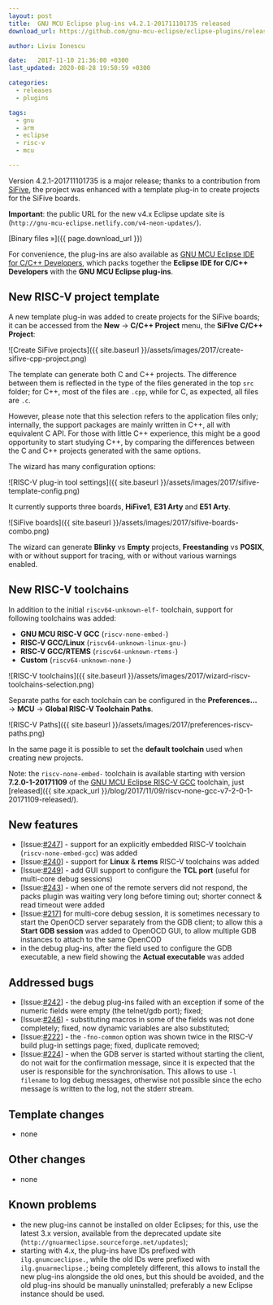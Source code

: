 ```yaml
---
layout: post
title:  GNU MCU Eclipse plug-ins v4.2.1-201711101735 released
download_url: https://github.com/gnu-mcu-eclipse/eclipse-plugins/releases/tag/v4.2.1-201711101735

author: Liviu Ionescu

date:   2017-11-10 21:36:00 +0300
last_updated: 2020-08-28 19:50:59 +0300

categories:
  - releases
  - plugins

tags:
  - gnu
  - arm
  - eclipse
  - risc-v
  - mcu

---
```


Version 4.2.1-201711101735 is a major release; thanks to a contribution from [SiFive](https://www.sifive.com), the project was enhanced with a template plug-in to create projects for the SiFive boards.

**Important**: the public URL for the new v4.x Eclipse update site is (`http://gnu-mcu-eclipse.netlify.com/v4-neon-updates/`).

[Binary files »]({{ page.download_url }})

For convenience, the plug-ins are also available as [GNU MCU Eclipse IDE for C/C++ Developers](https://github.com/gnu-mcu-eclipse/org.eclipse.epp.packages/releases), which packs together the **Eclipse IDE for C/C++ Developers** with the **GNU MCU Eclipse plug-ins**.


## New RISC-V project template

A new template plug-in was added to create projects for the SiFive boards; it can be accessed from the **New** → **C/C++ Project** menu, the **SiFIve C/C++ Project**:

![Create SiFive projects]({{ site.baseurl }}/assets/images/2017/create-sifive-cpp-project.png)

The template can generate both C and C++ projects. The difference between them is reflected in the type of the files generated in the top `src` folder; for C++, most of the files are `.cpp`, while for C, as expected, all files are `.c`.

However, please note that this selection refers to the application files only; internally, the support packages are mainly written in C++, all with equivalent C API. For those with little C++ experience, this might be a good opportunity to start studying C++, by comparing the differences between the C and C++ projects generated with the same options.

The wizard has many configuration options:

![RISC-V plug-in tool settings]({{ site.baseurl }}/assets/images/2017/sifive-template-config.png)

It currently supports three boards, **HiFive1**, **E31 Arty** and **E51 Arty**.

![SiFive boards]({{ site.baseurl }}/assets/images/2017/sifive-boards-combo.png)

The wizard can generate **Blinky** vs **Empty** projects, **Freestanding** vs **POSIX**, with or without support for tracing, with or without various warnings enabled.

## New RISC-V toolchains

In addition to the initial `riscv64-unknown-elf-` toolchain, support for following toolchains was added:

- **GNU MCU RISC-V GCC** (`riscv-none-embed-`)
- **RISC-V GCC/Linux** (`riscv64-unknown-linux-gnu-`)
- **RISC-V GCC/RTEMS** (`riscv64-unknown-rtems-`)
- **Custom** (`riscv64-unknown-none-`)

![RISC-V toolchains]({{ site.baseurl }}/assets/images/2017/wizard-riscv-toolchains-selection.png)

Separate paths for each toolchain can be configured in the **Preferences...** → **MCU** → **Global RISC-V Toolchain Paths**.

![RISC-V Paths]({{ site.baseurl }}/assets/images/2017/preferences-riscv-paths.png)

In the same page it is possible to set the **default toolchain** used when creating new projects.

Note: the `riscv-none-embed-` toolchain is available starting with version **7.2.0-1-20171109** of the [GNU MCU Eclipse RISC-V GCC](https://gnu-mcu-eclipse.github.io/toolchain/riscv/) toolchain, just [released]({{ site.xpack_url }}/blog/2017/11/09/riscv-none-gcc-v7-2-0-1-20171109-released/).

## New features

- [Issue:[#247](https://github.com/gnu-mcu-eclipse/eclipse-plugins/issues/247)] - support for an explicitly embedded RISC-V toolchain (`riscv-none-embed-gcc`) was added
- [Issue:[#240](https://github.com/gnu-mcu-eclipse/eclipse-plugins/issues/240)] - support for **Linux** & **rtems** RISC-V toolchains was added
- [Issue:[#249](https://github.com/gnu-mcu-eclipse/eclipse-plugins/issues/249)] - add GUI support to configure the **TCL port** (useful for multi-core debug sessions)
- [Issue:[#243](https://github.com/gnu-mcu-eclipse/eclipse-plugins/issues/243)] - when one of the remote servers did not respond, the packs plugin was waiting very long before timing out; shorter connect & read timeout were added
- [Issue:[#217](https://github.com/gnu-mcu-eclipse/eclipse-plugins/issues/217)] for multi-core debug session, it is sometimes necessary to start the OpenOCD server separately from the GDB client; to allow this a **Start GDB session** was added to OpenOCD GUI, to allow multiple GDB instances to attach to the same OpenCOD
- in the debug plug-ins, after the field used to configure the GDB executable, a new field showing the **Actual executable** was added

## Addressed bugs

- [Issue:[#242](https://github.com/gnu-mcu-eclipse/eclipse-plugins/issues/242)] - the debug plug-ins failed with an exception if some of the numeric fields were empty (the telnet/gdb port); fixed;
- [Issue:[#246](https://github.com/gnu-mcu-eclipse/eclipse-plugins/issues/246)] - substituting macros in some of the fields was not done completely; fixed, now  dynamic variables are also substituted;
- [Issue:[#222](https://github.com/gnu-mcu-eclipse/eclipse-plugins/issues/222)] - the `-fno-common` option was shown twice in the RISC-V build plug-in settings page; fixed, duplicate removed;
- [Issue:[#224](https://github.com/gnu-mcu-eclipse/eclipse-plugins/issues/224)] - when the GDB server is started without starting the client, do not wait for the confirmation message, since it is expected that the user is responsible for the synchronisation. This allows to use `-l filename` to log debug messages, otherwise not possible since the echo message is written to the log, not the stderr stream.

## Template changes

- none

## Other changes

- none

## Known problems

- the new plug-ins cannot be installed on older Eclipses; for this, use the latest 3.x version, available from the deprecated update site (`http://gnuarmeclipse.sourceforge.net/updates`);
- starting with 4.x, the plug-ins have IDs prefixed with `ilg.gnumcueclipse.`, while the old IDs were prefixed with `ilg.gnuarmeclipse.`; being completely different, this allows to install the new plug-ins alongside the old ones, but this should be avoided, and the old plug-ins should be manually uninstalled; preferably a new Eclipse instance should be used.
